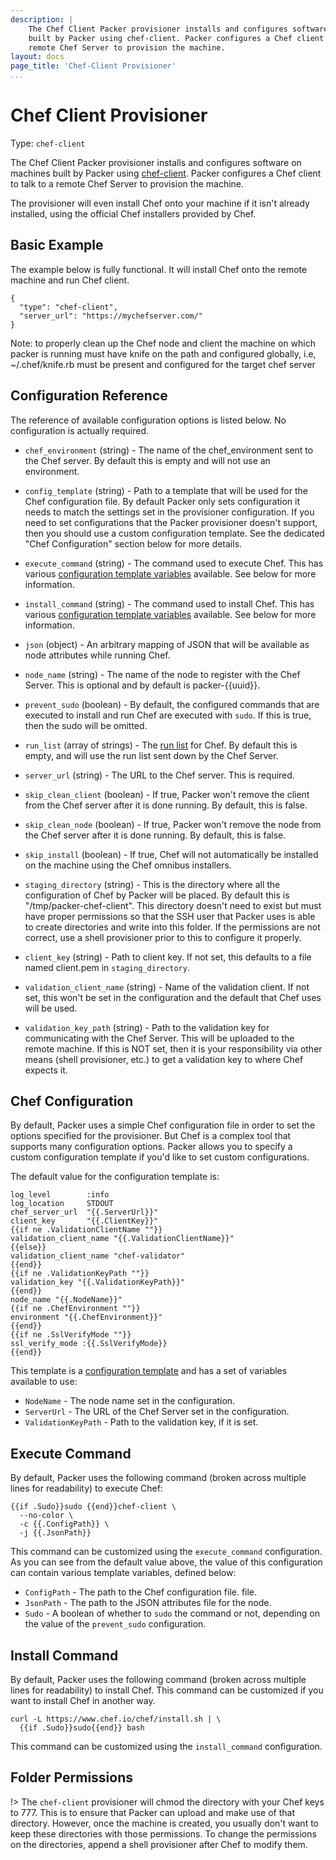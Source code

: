 ```yaml
---
description: |
    The Chef Client Packer provisioner installs and configures software on machines
    built by Packer using chef-client. Packer configures a Chef client to talk to a
    remote Chef Server to provision the machine.
layout: docs
page_title: 'Chef-Client Provisioner'
...
```


# Chef Client Provisioner

Type: `chef-client`

The Chef Client Packer provisioner installs and configures software on machines
built by Packer using [chef-client](https://docs.chef.io/chef_client.html).
Packer configures a Chef client to talk to a remote Chef Server to provision the
machine.

The provisioner will even install Chef onto your machine if it isn't already
installed, using the official Chef installers provided by Chef.

## Basic Example

The example below is fully functional. It will install Chef onto the remote
machine and run Chef client.

``` {.javascript}
{
  "type": "chef-client",
  "server_url": "https://mychefserver.com/"
}
```

Note: to properly clean up the Chef node and client the machine on which packer
is running must have knife on the path and configured globally, i.e,
\~/.chef/knife.rb must be present and configured for the target chef server

## Configuration Reference

The reference of available configuration options is listed below. No
configuration is actually required.

-   `chef_environment` (string) - The name of the chef\_environment sent to the
    Chef server. By default this is empty and will not use an environment.

-   `config_template` (string) - Path to a template that will be used for the
    Chef configuration file. By default Packer only sets configuration it needs
    to match the settings set in the provisioner configuration. If you need to
    set configurations that the Packer provisioner doesn't support, then you
    should use a custom configuration template. See the dedicated "Chef
    Configuration" section below for more details.

-   `execute_command` (string) - The command used to execute Chef. This has
    various [configuration template
    variables](/docs/templates/configuration-templates.html) available. See
    below for more information.

-   `install_command` (string) - The command used to install Chef. This has
    various [configuration template
    variables](/docs/templates/configuration-templates.html) available. See
    below for more information.

-   `json` (object) - An arbitrary mapping of JSON that will be available as
    node attributes while running Chef.

-   `node_name` (string) - The name of the node to register with the
    Chef Server. This is optional and by default is packer-{{uuid}}.

-   `prevent_sudo` (boolean) - By default, the configured commands that are
    executed to install and run Chef are executed with `sudo`. If this is true,
    then the sudo will be omitted.

-   `run_list` (array of strings) - The [run
    list](http://docs.chef.io/essentials_node_object_run_lists.html)
    for Chef. By default this is empty, and will use the run list sent down by
    the Chef Server.

-   `server_url` (string) - The URL to the Chef server. This is required.

-   `skip_clean_client` (boolean) - If true, Packer won't remove the client from
    the Chef server after it is done running. By default, this is false.

-   `skip_clean_node` (boolean) - If true, Packer won't remove the node from the
    Chef server after it is done running. By default, this is false.

-   `skip_install` (boolean) - If true, Chef will not automatically be installed
    on the machine using the Chef omnibus installers.

-   `staging_directory` (string) - This is the directory where all the
    configuration of Chef by Packer will be placed. By default this
    is "/tmp/packer-chef-client". This directory doesn't need to exist but must
    have proper permissions so that the SSH user that Packer uses is able to
    create directories and write into this folder. If the permissions are not
    correct, use a shell provisioner prior to this to configure it properly.

-   `client_key` (string) - Path to client key. If not set, this defaults to a
    file named client.pem in `staging_directory`.

-   `validation_client_name` (string) - Name of the validation client. If not
    set, this won't be set in the configuration and the default that Chef uses
    will be used.

-   `validation_key_path` (string) - Path to the validation key for
    communicating with the Chef Server. This will be uploaded to the
    remote machine. If this is NOT set, then it is your responsibility via other
    means (shell provisioner, etc.) to get a validation key to where Chef
    expects it.

## Chef Configuration

By default, Packer uses a simple Chef configuration file in order to set the
options specified for the provisioner. But Chef is a complex tool that supports
many configuration options. Packer allows you to specify a custom configuration
template if you'd like to set custom configurations.

The default value for the configuration template is:

``` {.liquid}
log_level        :info
log_location     STDOUT
chef_server_url  "{{.ServerUrl}}"
client_key       "{{.ClientKey}}"
{{if ne .ValidationClientName ""}}
validation_client_name "{{.ValidationClientName}}"
{{else}}
validation_client_name "chef-validator"
{{end}}
{{if ne .ValidationKeyPath ""}}
validation_key "{{.ValidationKeyPath}}"
{{end}}
node_name "{{.NodeName}}"
{{if ne .ChefEnvironment ""}}
environment "{{.ChefEnvironment}}"
{{end}}
{{if ne .SslVerifyMode ""}}
ssl_verify_mode :{{.SslVerifyMode}}
{{end}}
```

This template is a [configuration
template](/docs/templates/configuration-templates.html) and has a set of
variables available to use:

-   `NodeName` - The node name set in the configuration.
-   `ServerUrl` - The URL of the Chef Server set in the configuration.
-   `ValidationKeyPath` - Path to the validation key, if it is set.

## Execute Command

By default, Packer uses the following command (broken across multiple lines for
readability) to execute Chef:

``` {.liquid}
{{if .Sudo}}sudo {{end}}chef-client \
  --no-color \
  -c {{.ConfigPath}} \
  -j {{.JsonPath}}
```

This command can be customized using the `execute_command` configuration. As you
can see from the default value above, the value of this configuration can
contain various template variables, defined below:

-   `ConfigPath` - The path to the Chef configuration file. file.
-   `JsonPath` - The path to the JSON attributes file for the node.
-   `Sudo` - A boolean of whether to `sudo` the command or not, depending on the
    value of the `prevent_sudo` configuration.

## Install Command

By default, Packer uses the following command (broken across multiple lines for
readability) to install Chef. This command can be customized if you want to
install Chef in another way.

``` {.text}
curl -L https://www.chef.io/chef/install.sh | \
  {{if .Sudo}}sudo{{end}} bash
```

This command can be customized using the `install_command` configuration.

## Folder Permissions

!&gt; The `chef-client` provisioner will chmod the directory with your Chef keys
to 777. This is to ensure that Packer can upload and make use of that directory.
However, once the machine is created, you usually don't want to keep these
directories with those permissions. To change the permissions on the
directories, append a shell provisioner after Chef to modify them.
